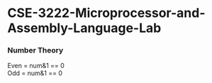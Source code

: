 # CSE-3222-Microprocessor-and-Assembly-Language-Lab
<h3>Number Theory</h3>
Even = num&1 == 0<br>
Odd = num&1 == 0
